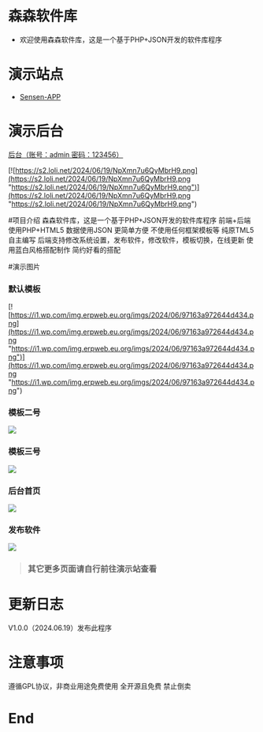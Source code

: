 

# 森森软件库
- 欢迎使用森森软件库，这是一个基于PHP+JSON开发的软件库程序

# 演示站点
- [Sensen-APP](https://sesen.blog/APP/ "Sensen-APP")
# 演示后台
[后台（账号：admin 密码：123456）](https://sesen.blog/APP/admin/ "后台（账号：admin 密码：123456）")

[![https://s2.loli.net/2024/06/19/NpXmn7u6QyMbrH9.png](https://s2.loli.net/2024/06/19/NpXmn7u6QyMbrH9.png "https://s2.loli.net/2024/06/19/NpXmn7u6QyMbrH9.png")](https://s2.loli.net/2024/06/19/NpXmn7u6QyMbrH9.png "https://s2.loli.net/2024/06/19/NpXmn7u6QyMbrH9.png")

#项目介绍
森森软件库，这是一个基于PHP+JSON开发的软件库程序
前端+后端使用PHP+HTML5 数据使用JSON 更简单方便
不使用任何框架模板等 纯原TML5自主编写
后端支持修改系统设置，发布软件，修改软件，模板切换，在线更新
使用蓝白风格搭配制作 简约好看的搭配

#演示图片
### **默认模板**
[![https://i1.wp.com/img.erpweb.eu.org/imgs/2024/06/97163a972644d434.png](https://i1.wp.com/img.erpweb.eu.org/imgs/2024/06/97163a972644d434.png "https://i1.wp.com/img.erpweb.eu.org/imgs/2024/06/97163a972644d434.png")](https://i1.wp.com/img.erpweb.eu.org/imgs/2024/06/97163a972644d434.png "https://i1.wp.com/img.erpweb.eu.org/imgs/2024/06/97163a972644d434.png")
### **模板二号** 
[![](https://i1.wp.com/img.erpweb.eu.org/imgs/2024/06/176b6b9bf459d131.png)](https://i1.wp.com/img.erpweb.eu.org/imgs/2024/06/176b6b9bf459d131.png)
### **模板三号**
[![](https://i1.wp.com/img.erpweb.eu.org/imgs/2024/06/6edad10f22678934.png)](https://i1.wp.com/img.erpweb.eu.org/imgs/2024/06/6edad10f22678934.png)
### **后台首页**
[![](https://i1.wp.com/img.erpweb.eu.org/imgs/2024/06/c59ea3e1ca91acfb.png)](https://i1.wp.com/img.erpweb.eu.org/imgs/2024/06/c59ea3e1ca91acfb.png)
### **发布软件**
[![](https://i1.wp.com/img.erpweb.eu.org/imgs/2024/06/b05f7c83251e1075.png)](https://i1.wp.com/img.erpweb.eu.org/imgs/2024/06/b05f7c83251e1075.png)

> ### 其它更多页面请自行前往演示站查看

# 更新日志
V1.0.0（2024.06.19）发布此程序

# 注意事项
遵循GPL协议，非商业用途免费使用  全开源且免费 禁止倒卖

# End
